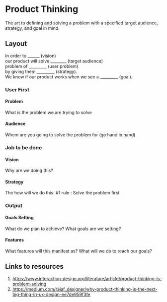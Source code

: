 # Product Thinking
The art to defining and solving a problem with a specified target audience, strategy, and goal in mind.

## Layout
In order to ______ (vision) <br>
our product will solve ________ (target audience) <br>
problem of _________ (user problem) <br>
by giving them _________ (strategy).  <br>
We know if our product works when we see a _________ (goal). <br>

### User First
#### Problem
What is the problem we are trying to solve
#### Audience
Whom are you going to solve the problem for (go hand in hand)

### Job to be done
#### Vision
Why are we doing this?
#### Strategy 
The how will we do this. #1 rule : Solve the problem first

### Output
#### Goals Setting
What do we plan to achieve? What goals are we setting?
#### Features
What features will this manifest as? What will we do to reach our goals?


## Links to resources
1. https://www.interaction-design.org/literature/article/product-thinking-is-problem-solving
2. https://medium.com/@jaf_designer/why-product-thinking-is-the-next-big-thing-in-ux-design-ee7de959f3fe
